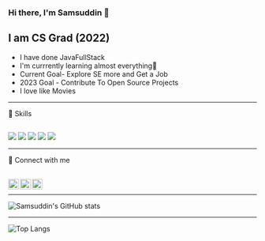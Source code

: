 ### Hi there, I'm Samsuddin 👋

## I am CS Grad (2022)
- I have done JavaFullStack
- I'm currrently learning almost everything🤣
- Current Goal- Explore SE more and Get a Job
- 2023 Goal - Contribute To Open Source Projects
- I love like Movies

---
🚀 Skills </br>
##
![](https://img.shields.io/badge/HTML5-E34F26?style=for-the-badge&logo=html5&logoColor=white)
![](https://img.shields.io/badge/CSS3-1572B6?style=for-the-badge&logo=css3&logoColor=white)
![](https://img.shields.io/badge/Java-ED8B00?style=for-the-badge&logo=java&logoColor=white)
![](https://img.shields.io/badge/Spring-6DB33F?style=for-the-badge&logo=spring&logoColor=white)
![](https://img.shields.io/badge/MySQL-00000F?style=for-the-badge&logo=mysql&logoColor=white)

---
🤝 Connect with me
##


<a href="https://www.linkedin.com/in/mohammad-danish-alauddin-196746166"><img align="left" src="https://raw.githubusercontent.com/danish078600/danish078600/main/images/linkedin.svg" alt="Danish | LinkedIn" width="21px"/></a>
<a href="https://www.instagram.com/_faateh/"><img align="left" src="https://raw.githubusercontent.com/danish078600/danish078600/main/images/instagram.svg" alt="Danish | Instagram" width="21px"/></a>
<a href="https://twitter.com/danish_alauddin"><img align="left" src="https://raw.githubusercontent.com/danish078600/danish078600/main/images/twitter.svg" alt="Danish | twitter" width="21px"/></a>


</br>

---

![Samsuddin's GitHub stats](https://github-readme-stats.vercel.app/api?username=samsuddinrejagithub&show_icons=true&theme=merko)

---
![Top Langs](https://github-readme-stats.vercel.app/api/top-langs/?username=samsuddinrejagithub&layout=compact)
